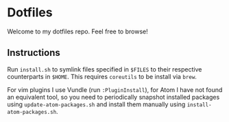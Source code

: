 # Dotfiles

Welcome to my dotfiles repo. Feel free to browse!

## Instructions

Run `install.sh` to symlink files specified in `$FILES` to their respective
counterparts in `$HOME`. This requires `coreutils` to be install via `brew`.

For vim plugins I use Vundle (run `:PluginInstall`), for Atom I have not
found an equivalent tool, so you need to periodically snapshot installed
packages using `update-atom-packages.sh` and install them manually using
`install-atom-packages.sh`.
